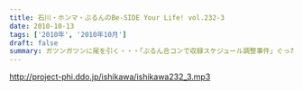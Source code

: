 ```yaml
---
title: 石川・ホンマ・ぶるんのBe-SIDE Your Life! vol.232-3
date: 2010-10-13
tags: ['2010年', '2010年10月']
draft: false
summary: ガツンガツンに尾を引く・・・「ぶるん合コンで収録スケジュール調整事件」ぐったりすること確実な罰ゲームのお話が長引き～～。「なまえさんも来てよ～～」とお誘いもありますが・・・NAMAE
---
```


http://project-phi.ddo.jp/ishikawa/ishikawa232_3.mp3

